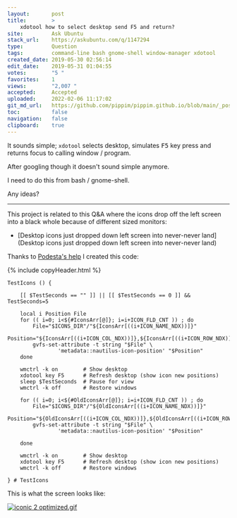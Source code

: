 ```yaml
---
layout:       post
title:        >
    xdotool how to select desktop send F5 and return?
site:         Ask Ubuntu
stack_url:    https://askubuntu.com/q/1147294
type:         Question
tags:         command-line bash gnome-shell window-manager xdotool
created_date: 2019-05-30 02:56:14
edit_date:    2019-05-31 01:04:55
votes:        "5 "
favorites:    1
views:        "2,007 "
accepted:     Accepted
uploaded:     2022-02-06 11:17:02
git_md_url:   https://github.com/pippim/pippim.github.io/blob/main/_posts/2019/2019-05-30-xdotool-how-to-select-desktop-send-F5-and-return_.md
toc:          false
navigation:   false
clipboard:    true
---
```


It sounds simple; `xdotool` selects desktop, simulates <kbd>F5</kbd> key press and returns focus to calling window / program. 

After googling though it doesn't sound simple anymore.

I need to do this from bash / gnome-shell.

Any ideas?


----------

This project is related to this Q&A where the icons drop off the left screen into a black whole because of different sized monitors:

- [Desktop icons just dropped down left screen into never-never land](Desktop icons just dropped down left screen into never-never land)

Thanks to [Podesta's help][1] I created this code:

{% include copyHeader.html %}
``` 
TestIcons () {

    [[ $TestSeconds == "" ]] || [[ $TestSeconds == 0 ]] && TestSeconds=5

    local i Position File
    for (( i=0; i<${#IconsArr[@]}; i=i+ICON_FLD_CNT )) ; do
        File="$ICONS_DIR"/"${IconsArr[((i+ICON_NAME_NDX))]}"
        Position="${IconsArr[((i+ICON_COL_NDX))]},${IconsArr[((i+ICON_ROW_NDX))]}"
        gvfs-set-attribute -t string "$File" \
                'metadata::nautilus-icon-position' "$Position"
    done

    wmctrl -k on        # Show desktop
    xdotool key F5      # Refresh desktop (show icon new positions)
    sleep $TestSeconds  # Pause for view
    wmctrl -k off       # Restore windows

    for (( i=0; i<${#OldIconsArr[@]}; i=i+ICON_FLD_CNT )) ; do
        File="$ICONS_DIR"/"${OldIconsArr[((i+ICON_NAME_NDX))]}"
        Position="${OldIconsArr[((i+ICON_COL_NDX))]},${OldIconsArr[((i+ICON_ROW_NDX))]}"
        gvfs-set-attribute -t string "$File" \
                'metadata::nautilus-icon-position' "$Position"

    done

    wmctrl -k on        # Show desktop
    xdotool key F5      # Refresh desktop (show icon new positions)
    wmctrl -k off       # Restore windows

} # TestIcons
```

This is what the screen looks like:

[![iconic 2 optimized.gif][2]][2]


  [1]: https://askubuntu.com/a/1147403/307523
  [2]: https://i.stack.imgur.com/YcaVq.gif
